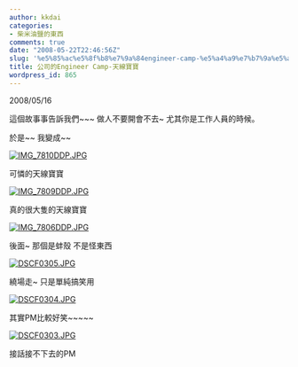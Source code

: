 ```yaml
---
author: kkdai
categories:
- 柴米油鹽的東西
comments: true
date: "2008-05-22T22:46:56Z"
slug: '%e5%85%ac%e5%8f%b8%e7%9a%84engineer-camp-%e5%a4%a9%e7%b7%9a%e5%af%b6%e5%af%b6'
title: 公司的Engineer Camp-天線寶寶
wordpress_id: 865
---
```


2008/05/16

 

這個故事事告訴我們~~~ 做人不要開會不去~ 尤其你是工作人員的時候。

 

於是~~ 我變成~~

 

[![IMG_7810DDP.JPG](http://farm3.static.flickr.com/2143/2514007512_1856ec38c5.jpg)](http://www.flickr.com/photos/27643002@N00/2514007512/)

 

可憐的天線寶寶

 


<!--more-->
  

[![IMG_7809DDP.JPG](http://farm4.static.flickr.com/3121/2514006662_ef8584edea.jpg)](http://www.flickr.com/photos/27643002@N00/2514006662/)

 

真的很大隻的天線寶寶

 

 

[![IMG_7806DDP.JPG](http://farm3.static.flickr.com/2195/2513180917_1973561434.jpg)](http://www.flickr.com/photos/27643002@N00/2513180917/)

 

後面~ 那個是蚌殼 不是怪東西

 

 

[![DSCF0305.JPG](http://farm3.static.flickr.com/2412/2514005408_9982b8eed4.jpg)](http://www.flickr.com/photos/27643002@N00/2514005408/)

 

繞場走~ 只是單純搞笑用

 

 

 

[![DSCF0304.JPG](http://farm3.static.flickr.com/2011/2513179965_a36c1d9b5d.jpg)](http://www.flickr.com/photos/27643002@N00/2513179965/)

 

其實PM比較好笑~~~~~

 

 

 

[![DSCF0303.JPG](http://farm3.static.flickr.com/2129/2514004700_98814d7914.jpg)](http://www.flickr.com/photos/27643002@N00/2514004700/)

 

接話接不下去的PM
